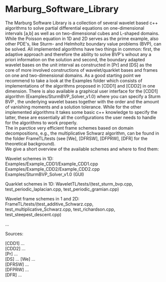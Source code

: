 # Marburg_Software_Library
The Marburg Software Library is a collection of several wavelet based c++ algorithms
 to solve partial differential equations on one-dimensional intervals [a,b] as well as on two-dimensional cubes and L-shaped domains. While the Poisson equation in 1D and 2D serves as the prime example, also other PDE's, like Sturm- and Helmholtz boundary value problems (BVP), can be solved. All implemented algorithms have two things in common:
first, the adaptive approach and therefore the ability to solve BVP's wihout any a priori information on the solution
and second, the boundary adapted wavelet bases on the unit interval as constructed in [Pr] and [DS] as the core of more involved constructions of wavelet/quarklet bases and frames on one and two-dimensional domains. 
As a good starting point we recommend to take a look at the Examples folder which consists of implementations of the algorithms proposed in [CDD1] and [CDD2] in one dimension. There is also available a graphical user interface for the [CDD1] algorithm (Examples/SturmBVP_Solver_v1.0) where you can specify a Sturm BVP , the underlying wavelet bases together with the order and the amount of vanishing moments and a solution tolerance.
While for the other implemented algorithms it takes some basic c++ knowledge to specify the latter, these are essentially all the configurations the user needs to handle for the algorithms to work properly.  
The in parctice very efficient frame schemes based on domain decompositions, e.g., the multiplicative Schwarz algorithm, can be found in the folder FrameTL/tests (see [We], [DFRSW], [DFPRW], [DFR] for the theoretical background).  
We give a short overview of the available schemes and where to find them:


Wavelet schemes in 1D:  
Examples/Example_CDD1/Example_CDD1.cpp  
Examples/Example_CDD2/Example_CDD2.cpp  
Examples/SturmBVP_Solver_v1.0 (GUI)

Quarklet schemes in 1D:
WaveletTL/tests/(test_sturm_bvp.cpp, test_periodic_laplacian.cpp, test_periodic_gramian.cpp)

Wavelet frame schemes in 1 and 2D:
FrameTL/tests/(test_additive_Schwarz.cpp, test_multiplicative_Schwarz.cpp, test_richardson.cpp, test_steepest_descent.cpp)  

...



Sources:

[CDD1] ...  
[CDD2] ...  
[Pr] ...  
[DS] ... 
[We] ...  
[DFRSW] ...  
[DFPRW] ...  
[DFR] ...  
